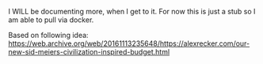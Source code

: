 I WILL be documenting more, when I get to it. For now this is just a stub so I am able to pull via docker.

Based on following idea: https://web.archive.org/web/20161113235648/https://alexrecker.com/our-new-sid-meiers-civilization-inspired-budget.html 

